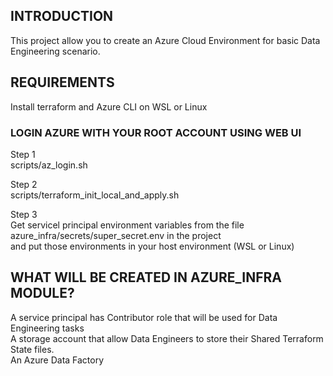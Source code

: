 ## INTRODUCTION
This project allow you to create an Azure Cloud Environment for basic Data Engineering scenario.


## REQUIREMENTS
Install terraform and Azure CLI on WSL or Linux

### LOGIN AZURE WITH YOUR ROOT ACCOUNT USING WEB UI

Step 1 <br/>
scripts/az_login.sh

Step 2 <br/>
scripts/terraform_init_local_and_apply.sh

Step 3 <br/>
Get servicel principal environment variables from the file azure_infra/secrets/super_secret.env in the project <br/>
and put those environments in your host environment (WSL or Linux)


## WHAT WILL BE CREATED IN AZURE_INFRA MODULE?
A service principal has Contributor role that will be used for Data Engineering tasks <br/>
A storage account that allow Data Engineers to store their Shared Terraform State files.<br/>
An Azure Data Factory
